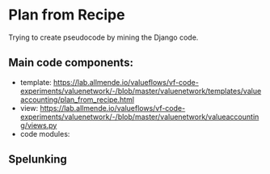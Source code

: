 # Plan from Recipe

Trying to create pseudocode by mining the Django code.

## Main code components:
* template: https://lab.allmende.io/valueflows/vf-code-experiments/valuenetwork/-/blob/master/valuenetwork/templates/valueaccounting/plan_from_recipe.html
* view: https://lab.allmende.io/valueflows/vf-code-experiments/valuenetwork/-/blob/master/valuenetwork/valueaccounting/views.py
* code modules:

## Spelunking


